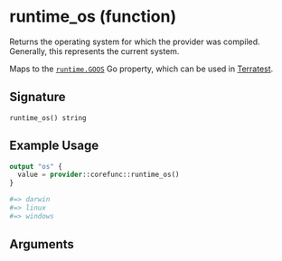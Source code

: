 <!--
---
page_title: "runtime_os function - corefunc"
subcategory: ""
description: |-
  Returns the operating system for which the provider was compiled.
  Generally, this represents the current system.
  Maps to the runtime.GOOS https://pkg.go.dev/runtime#GOOS
  Go property, which can be used in Terratest https://terratest.gruntwork.io.
---
-->

# runtime_os (function)

Returns the operating system for which the provider was compiled.
Generally, this represents the current system.

Maps to the [`runtime.GOOS`](https://pkg.go.dev/runtime#GOOS)
Go property, which can be used in [Terratest](https://terratest.gruntwork.io).

## Signature

<!-- signature generated by tfplugindocs -->
```text
runtime_os() string
```

## Example Usage

```terraform
output "os" {
  value = provider::corefunc::runtime_os()
}

#=> darwin
#=> linux
#=> windows
```

## Arguments

<!-- arguments generated by tfplugindocs -->

<!-- Preview the provider docs with the Terraform registry provider docs preview tool: https://registry.terraform.io/tools/doc-preview -->
